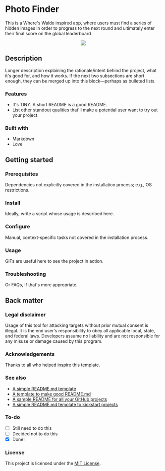 # Photo Finder

This is a Where's Waldo inspired app, where users must find a series of hidden images in order to progress to the next round and ultimately enter their final score on the global leaderboard

<div align="center">
  <kbd>
    <img src="https://i.imgur.com/erCbWmk.png" />
  </kbd>
</div>

## Description

Longer description explaining the rationale/intent behind the project, what it's good for, and how it works. If the next two subsections are short enough, they can be merged up into this block—perhaps as bulleted lists.

### Features

- It's TINY. A short README is a good README.
- List other standout qualities that'll make a potential user want to try out your project.

### Built with

- Markdown
- Love

## Getting started

### Prerequisites

Dependencies not explicitly covered in the installation process; e.g., OS restrictions.

### Install

Ideally, write a script whose usage is described here.

### Configure

Manual, context-specific tasks not covered in the installation process.

### Usage

GIFs are useful here to see the project in action.

### Troubleshooting

Or FAQs, if that's more appropriate.

## Back matter

### Legal disclaimer

Usage of this tool for attacking targets without prior mutual consent is illegal. It is the end user's responsibility to obey all applicable local, state, and federal laws. Developers assume no liability and are not responsible for any misuse or damage caused by this program.

### Acknowledgements

Thanks to all who helped inspire this template.

### See also

- [A simple README.md template](https://gist.github.com/DomPizzie/7a5ff55ffa9081f2de27c315f5018afc)
- [A template to make good README.md](https://gist.github.com/PurpleBooth/109311bb0361f32d87a2)
- [A sample README for all your GitHub projects](https://gist.github.com/fvcproductions/1bfc2d4aecb01a834b46)
- [A simple README.md template to kickstart projects](https://github.com/me-and-company/readme-template)

### To-do

- [ ] Still need to do this
- [ ] ~~Decided not to do this~~
- [x] Done!

### License

This project is licensed under the [MIT License](LICENSE.md).

